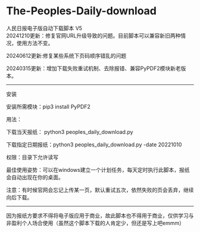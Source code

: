 # The-Peoples-Daily-download
人民日报电子版自动下载脚本 V5  
20241210更新：修复官网URL升级导致的问题。目前脚本可以兼容新旧两种情况，使用方法不变。  

20240612更新:修复某些系统下页码顺序错乱的问题  

20240315更新：增加下载失败重试机制、去除报错、兼容PyPDF2模块新老版本。  

--------------------------

安装  

安装所需模块：pip3 install PyPDF2

用法：

下载当天报纸： python3 peoples_daily_download.py 

下载指定日期报纸：python3 peoples_daily_download.py -date 20221010

权限：目录下允许读写

最佳使用姿势：可以在windows建立一个计划任务，每天定时执行此脚本，报纸会自动出现在你的桌面。  

注意：有时候官网会忘记上传某一页，默认重试五次，依然失败的页会丢弃，继续向后下载。

--------------------------

因为报纸方要求不得将电子版应用于商业，故此脚本也不得用于商业，仅供学习与非盈利个人场合使用（虽然这个脚本下载的人肯定少，但还是写上吧emmm）
